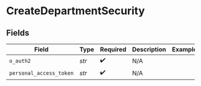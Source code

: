 # CreateDepartmentSecurity


## Fields

| Field                   | Type                    | Required                | Description             | Example                 |
| ----------------------- | ----------------------- | ----------------------- | ----------------------- | ----------------------- |
| `o_auth2`               | *str*                   | :heavy_check_mark:      | N/A                     |                         |
| `personal_access_token` | *str*                   | :heavy_check_mark:      | N/A                     |                         |